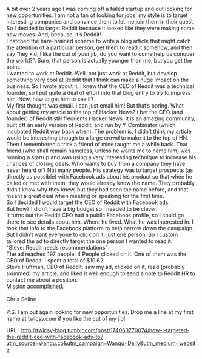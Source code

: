   A bit over 2 years ago I was coming off a failed startup and out looking for new opportunities. I am not a fan of looking for jobs, my style is to target interesting companies and convince them to let me join them in their quest. So I decided to target Reddit because it looked like they were making some new moves. And, because, it’s Reddit!  
    I hatched the hare-brained scheme to write a blog article that might catch the attention of a particular person, get them to read it somehow, and then say “hey kid, I like the cut of your jib, do you want to come help us conquer the world?”. Sure, that person is actually younger than me, but you get the point.  
    I wanted to work at Reddit. Well, not just work at Reddit, but develop something very cool at Reddit that I think can make a huge impact on the business. So I wrote about it. I knew that the CEO of Reddit was a technical founder, so I put quite a deal of effort into that blog entry to try to impress him. Now, how to get him to see it?  
    My first thought was email. I can just email him! But that’s boring. What about getting my article to the top of Hacker News? I bet the CEO (and founder) of Reddit still frequents Hacker News. It is an amazing community, built off an early version of Reddit, and run by Y-Combinator (which incubated Reddit way back when). The problem is, I didn’t think my article would be interesting enough to a large crowd to make it to the top of HN.  
    Then I remembered a trick a friend of mine taught me a while back. That friend (who shall remain nameless, unless he wants me to name him) was running a startup and was using a very interesting technique to increase his chances of closing deals. Who wants to buy from a company they have never heard of? Not many people. His strategy was to target prospects (as directly as possible) with Facebook ads about his product so that when he called or met with them, they would already know the name. They probably didn’t know why they knew, but they had seen the name before, and that meant a great deal when meeting or speaking for the first time.   
    So I decided I would target the CEO of Reddit with Facebook ads.   
    But how? I didn’t have a big budget so I needed to be clever.  
    It turns out the Reddit CEO had a public Facebook profile, so I could go there to see details about him. Where he lived. What he was interested in. I took that info to the Facebook platform to help narrow down the campaign. But I didn’t want everyone to click on it, just one person. So I custom tailored the ad to directly target the one person I wanted to read it.  
    “Steve: Reddit needs recommendations”  
    The ad reached 197 people. 4 People clicked on it. One of them was the CEO of Reddit. I spent a total of $10.62.  
    Steve Huffman, CEO of Reddit, saw my ad, clicked on it, read (probably skimmed) my article, and liked it well enough to send a note to Reddit HR to contact me about a position.  
    Mission accomplished.  
    -  
    Chris Seline  
    -  
    P.S. I am out again looking for new opportunities. Drop me a line at my first name at twicsy.com if you like the cut of my jib!  
    
  URL : http://twicsy-blog.tumblr.com/post/174063770074/how-i-targeted-the-reddit-ceo-with-facebook-ads-to?utm_source=wanqu.co&utm_campaign=Wanqu+Daily&utm_medium=website